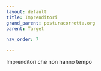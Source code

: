 ```yaml
---
layout: default
title: Imprenditori
grand_parent: posturacorretta.org
parent: Target

nav_order: 7

---
```

Imprenditori che non hanno tempo